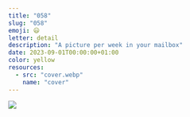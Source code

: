 ```yaml
---
title: "058"
slug: "058"
emoji: 😃
letter: detail
description: "A picture per week in your mailbox"
date: 2023-09-01T00:00:00+01:00
color: yellow
resources:
  - src: "cover.webp"
    name: "cover"
---
```

![](cover)
